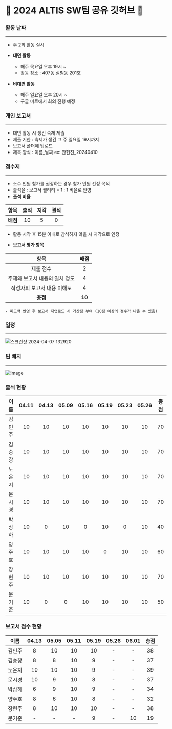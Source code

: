 # 🚀 2024 ALTIS SW팀 공유 깃허브 🚀

### 활동 날짜
---
- 주 2회 활동 실시
- **대면 활동**
    - 매주 목요일 오후 19시 ~
    - 활동 장소 : 407동 실험동 201호
      
- **비대면 활동**
    - 매주 일요일 오후 20시 ~
    - 구글 미트에서 회의 진행 예정

### 개인 보고서
---
- 대면 활동 시 생긴 숙제 제출
- 제출 기한 : 숙제가 생긴 그 주 일요일 19시까지
- 보고서 폴더에 업로드
- 제목 양식 : 이름_날짜    ex: 안현진_20240410

### 점수제
---
- 소수 인원 참가를 권장하는 경우 참가 인원 선정 목적
- 출석율 : 보고서 퀄리티 = 1 : 1 비율로 반영
- **출석 비율**

|항목|출석|지각|결석|
|:----:|:----:|:----:|:----:|
|**배점**|10|5|0|

  - 활동 시작 후 15분 이내로 참석하지 않을 시 지각으로 인정
  
- **보고서 평가 항목**

| 항목 | 배점 |
|:------:|:-------:|
|제출 점수|2|
|주제와 보고서 내용의 일치 정도|4|
|작성자의 보고서 내용 이해도|4|
|**총점**|**10**|
    - 피드백 반영 후 보고서 재업로드 시 가산점 부여 (10점 이상의 점수가 나올 수 있음)
 
### 일정
---
![스크린샷 2024-04-07 132920](https://github.com/anhyunjinn/2024_ALTIS_SW/assets/101036684/caf71d80-b6c8-42b2-ab47-6ff48236afc5)

### 팀 배치
---
![image](https://github.com/anhyunjinn/2024_ALTIS_SW/assets/101036684/1cd9b610-744b-46b4-b307-86e9c3bc66fc)

### 출석 현황
|이름|04.11|04.13|05.09|05.16|05.19|05.23|05.26|총점|
|:----:|:----:|:----:|:----:|:----:|:----:|:----:|:----:|:---:|
|김민주|10|10|10|10|10|10|10|70|
|김승창|10|10|10|10|10|10|10|70|
|노은지|10|10|10|10|10|10|10|70|
|문시경|10|10|10|10|10|10|10|70|
|박상하|10|0|10|0|10|0|10|40|
|양주호|10|10|10|10|0|10|10|60|
|장현주|10|10|10|10|10|10|10|70|
|문기준|10|0|0|10|10|10|10|50|

### 보고서 점수 현황
|이름|04.13|05.05|05.11|05.19|05.26|06.01|총점|
|:----:|:----:|:----:|:----:|:----:|:----:|:----:|:----:|
|김민주|8|10|10|10|-|-|38|
|김승창|8|8|10|9|-|-|37|
|노은지|10|10|10|9|-|-|39|
|문시경|10|9|10|8|-|-|37|
|박상하|6|9|10|9|-|-|34|
|양주호|8|6|10|8|-|-|32|
|장현주|8|10|10|10|-|-|38|
|문기준|-|-|-|9|-|10|19|

